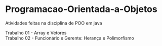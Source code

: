 # Programacao-Orientada-a-Objetos
Atividades feitas na disciplina de POO em java

Trabalho 01 - Array e Vetores </br>
Trabalho 02 - Funcionário e Gerente: Herança e Polimorfismo </br>
